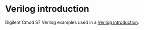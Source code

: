 # Verilog introduction

Digilent Cmod S7 Verilog examples used in a [Verilog introduction](https://therandomwalk.org/wp/introduction-to-verilog/). 